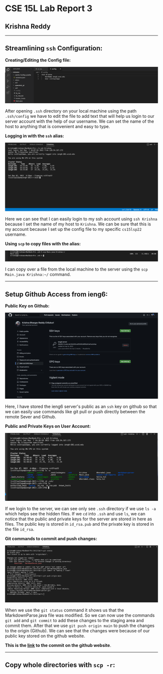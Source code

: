 # **CSE 15L Lab Report 3**
## Krishna Reddy
*******

## **Streamlining `ssh` Configuration:**
**Creating/Editing the Config file:**

![Config](config.png)

After opening `.ssh` directory on your local machine using the path `.ssh/config` we have to edit the file to add text that will help us login to our server account with the help of our username. We can set the name of the host to anything that is convenient and easy to type.

**Logging in with the `ssh` alias:**

![ssh](sshKrishna.png)

Here we can see that I can easily login to my ssh account using `ssh Krishna` because I set the name of my host to `Krishna`. We can be sure that this is my account because I set up the config file to my specific `cs15lsp22` username.

**Using `scp` to copy files with the alias:**

![scp](scpMain.png)

I can copy over a file from the local machine to the server using the `scp Main.java Krishna:~/` command.

*****

## **Setup Github Access from ieng6:**

**Public Key on Github:**

![Github](sshGithub.png)

Here, I have stored the ieng6 server's public as an `ssh` key on github so that we can easily use commands like git pull or push directly between the remote Sever and Github.

**Public and Private Keys on User Account:**

![pub&prikeys](keysOnServer.png)

If we login to the server, we can see only see `.ssh` directory if we use `ls -a` which helps see the hidden files. If we `cd` into `.ssh` and use `ls`, we can notice that the public and private keys for the server are stored in here as files. The public key is stored in `id_rsa.pub` and the private key is stored in the file `id_rsa`.

**Git commands to commit and push changes:**

![gitPush](gitPush.png)

When we use the `git status` command it shows us that the MarkdownParse.java file was modified. So we can now use the commands `git add` and `git commit` to add these changes to the staging area and commit them. After that we use `git push origin main` to push the changes to the origin (Github). We can see that the changes were because of our public key stored on the github website.

**This is the [link](https://github.com/kreddy/markdown-parser/commit/9c7a4dca48f6f5277de0792913bb38158460f847) to the commit on the github website**.

*******

## **Copy whole directories with `scp -r`:**


